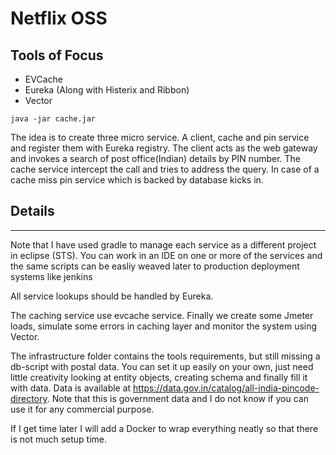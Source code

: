 # Netflix OSS

## Tools of Focus

* EVCache
* Eureka (Along with Histerix and Ribbon)
* Vector  

`java -jar cache.jar`

The idea is to create three micro service. A client, cache and pin service and register them with Eureka registry. The client acts as the web gateway and invokes a search of post office(Indian) details by PIN number. The cache service intercept the call and tries to address the query. In case of a cache miss pin service which is backed by database kicks in.




## Details
---
Note that I have used gradle to manage each service as a different project in eclipse (STS). You can work in an IDE on one or more of the services and the same scripts can be easliy weaved later to production deployment systems like jenkins

All service lookups should be handled by Eureka.

The caching service use evcache service. Finally we create some Jmeter loads, simulate some errors in caching layer and monitor the system using Vector.

The infrastructure folder contains the tools requirements, but still missing a db-script with postal data. You can set it up easily on your own, just need little creativity looking at entity objects, creating schema and finally fill it with data. Data is available at https://data.gov.in/catalog/all-india-pincode-directory. Note that this is government data and I do not know if you can use it for any commercial purpose.

If I get time later I will add a Docker to wrap everything neatly so that there is not much setup time.

